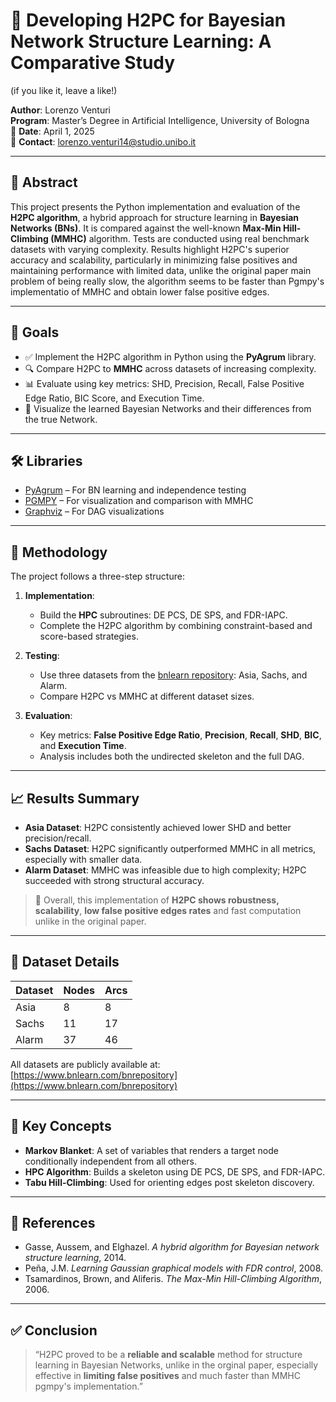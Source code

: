 # 🧠 Developing H2PC for Bayesian Network Structure Learning: A Comparative Study
(if you like it, leave a like!)

**Author**: Lorenzo Venturi  
**Program**: Master’s Degree in Artificial Intelligence, University of Bologna  
📅 **Date**: April 1, 2025  
📧 **Contact**: lorenzo.venturi14@studio.unibo.it 

---

## 📄 Abstract

This project presents the Python implementation and evaluation of the **H2PC algorithm**, a hybrid approach for structure learning in **Bayesian Networks (BNs)**. It is compared against the well-known **Max-Min Hill-Climbing (MMHC)** algorithm. Tests are conducted using real benchmark datasets with varying complexity. Results highlight H2PC's superior accuracy and scalability, particularly in minimizing false positives and maintaining performance with limited data, unlike the original paper main problem of being really slow, the algorithm seems to be faster than Pgmpy's implementatio of MMHC and obtain lower false positive edges.

---

## 📌 Goals

- ✅ Implement the H2PC algorithm in Python using the **PyAgrum** library.
- 🔍 Compare H2PC to **MMHC** across datasets of increasing complexity.
- 📊 Evaluate using key metrics: SHD, Precision, Recall, False Positive Edge Ratio, BIC Score, and Execution Time.
- 🎯 Visualize the learned Bayesian Networks and their differences from the true Network.

---

## 🛠️ Libraries

- [PyAgrum](https://pyagrum.readthedocs.io/) – For BN learning and independence testing
- [PGMPY](https://pgmpy.org/) – For visualization and comparison with MMHC
- [Graphviz](https://graphviz.org/) – For DAG visualizations

---

## 🧪 Methodology

The project follows a three-step structure:

1. **Implementation**:
   - Build the **HPC** subroutines: DE PCS, DE SPS, and FDR-IAPC.
   - Complete the H2PC algorithm by combining constraint-based and score-based strategies.

2. **Testing**:
   - Use three datasets from the [bnlearn repository](https://www.bnlearn.com/bnrepository/): Asia, Sachs, and Alarm.
   - Compare H2PC vs MMHC at different dataset sizes.

3. **Evaluation**:
   - Key metrics: **False Positive Edge Ratio**, **Precision**, **Recall**, **SHD**, **BIC**, and **Execution Time**.
   - Analysis includes both the undirected skeleton and the full DAG.

---

## 📈 Results Summary

- **Asia Dataset**: H2PC consistently achieved lower SHD and better precision/recall.
- **Sachs Dataset**: H2PC significantly outperformed MMHC in all metrics, especially with smaller data.
- **Alarm Dataset**: MMHC was infeasible due to high complexity; H2PC succeeded with strong structural accuracy.

> 🔬 Overall, this implementation of **H2PC shows robustness, scalability**, **low false positive edges rates** and fast computation unlike in the original paper.

---

## 📂 Dataset Details

| Dataset | Nodes | Arcs |
|---------|-------|------|
| Asia    | 8     | 8    |
| Sachs   | 11    | 17   |
| Alarm   | 37    | 46   |

All datasets are publicly available at: [https://www.bnlearn.com/bnrepository](https://www.bnlearn.com/bnrepository)

---

## 🧾 Key Concepts

- **Markov Blanket**: A set of variables that renders a target node conditionally independent from all others.
- **HPC Algorithm**: Builds a skeleton using DE PCS, DE SPS, and FDR-IAPC.
- **Tabu Hill-Climbing**: Used for orienting edges post skeleton discovery.

---

## 📌 References

- Gasse, Aussem, and Elghazel. *A hybrid algorithm for Bayesian network structure learning*, 2014.  
- Peña, J.M. *Learning Gaussian graphical models with FDR control*, 2008.  
- Tsamardinos, Brown, and Aliferis. *The Max-Min Hill-Climbing Algorithm*, 2006.

---

## ✅ Conclusion

> “H2PC proved to be a **reliable and scalable** method for structure learning in Bayesian Networks, unlike in the orginal paper, especially effective in **limiting false positives** and much faster than MMHC pgmpy's implementation.”
